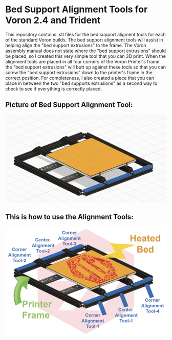 # Bed Support Alignment Tools for Voron 2.4 and Trident

This repository contains .stl files for the bed support aligment tools for each of the standard Voron builds. The bed support alignment tools will assist in helping align the "bed support extrusions" to the frame.  The Voron assembly manual does not state where the "bed support extrusions" should be placed, so I created this very simple tool that you can 3D print. When the alignment tools are placed in all four corners of the Voron Printer's frame the "bed support extrusions" will butt up against these tools so that you can screw the "bed support extrusions" down to the printer's frame in the correct position.  For completeness, I also created a piece that you can place in between the two "bed supports extrusions" as a second way to check to see if everything is correctly placed.


## Picture of Bed Support Alignment Tool:

![Bed Support Alignment Tools](images/Bed_Support_Alignment_Tools.jpg)

## This is how to use the Alignment Tools:

![Bed Suport Alignment Tools each pointed out](images/Bed_Suport_Alignment_Tools_each_pointed_out.jpg)

